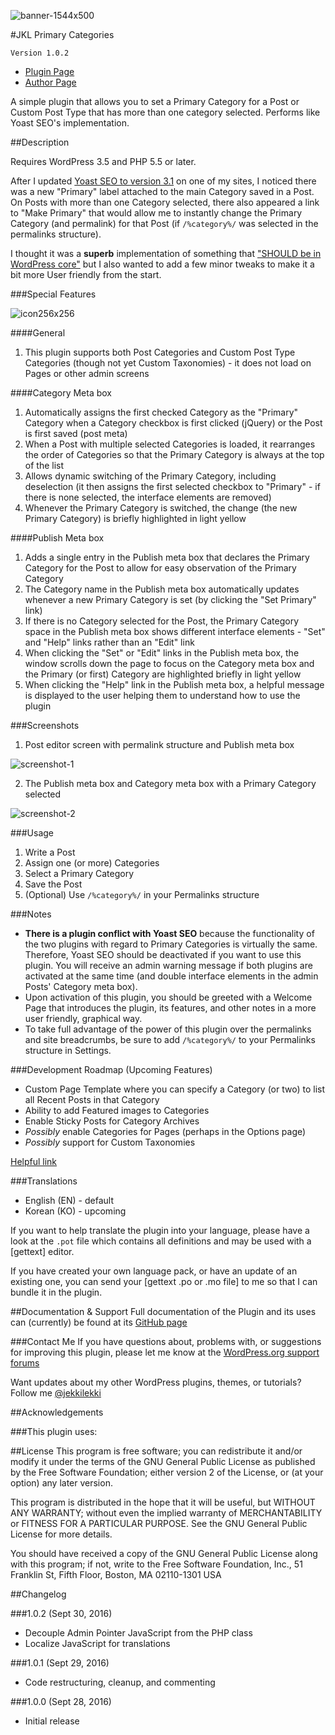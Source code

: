 ![banner-1544x500](https://cloud.githubusercontent.com/assets/6644259/18836652/ee31ee80-843b-11e6-8d29-a5a5871ec79e.jpg)

#JKL Primary Categories

`Version 1.0.2`

* [Plugin Page](https://github.com/jekkilekki/plugin-jkl-primary-categories)
* [Author Page](http://www.aaronsnowberger.com/)

A simple plugin that allows you to set a Primary Category for a Post or Custom Post 
Type that has more than one category selected. Performs like Yoast SEO's implementation.

##Description

Requires WordPress 3.5 and PHP 5.5 or later.

After I updated [Yoast SEO to version 3.1](https://yoast.com/yoast-seo-3-1/) on one of my sites, I noticed there was a 
new "Primary" label attached to the main Category saved in a Post. On Posts with 
more than one Category selected, there also appeared a link to "Make Primary" that 
would allow me to instantly change the Primary Category (and permalink) for that Post
(if `/%category%/` was selected in the permalinks structure). 

I thought it was a __superb__ implementation of something that 
["SHOULD be in WordPress core"](https://yoast.com/yoast-seo-3-1/) but I also 
wanted to add a few minor tweaks to make it a bit more User friendly from the start.

###Special Features 

![icon256x256](https://cloud.githubusercontent.com/assets/6644259/18836661/f61ff164-843b-11e6-93ba-650179270675.png)

####General

1. This plugin supports both Post Categories and Custom Post Type Categories (though 
not yet Custom Taxonomies) - it does not load on Pages or other admin screens

####Category Meta box

1. Automatically assigns the first checked Category as the "Primary" Category 
when a Category checkbox is first clicked (jQuery) or the Post is first saved (post meta)
2. When a Post with multiple selected Categories is loaded, it rearranges the order
of Categories so that the Primary Category is always at the top of the list
3. Allows dynamic switching of the Primary Category, including deselection (it then assigns 
the first selected checkbox to "Primary" - if there is none selected, the interface
elements are removed)
4. Whenever the Primary Category is switched, the change (the new Primary Category) 
is briefly highlighted in light yellow

####Publish Meta box

1. Adds a single entry in the Publish meta box that declares the Primary Category 
for the Post to allow for easy observation of the Primary Category
2. The Category name in the Publish meta box automatically updates whenever a new 
Primary Category is set (by clicking the "Set Primary" link)
3. If there is no Category selected for the Post, the Primary Category space in the 
Publish meta box shows different interface elements - "Set" and "Help" links rather
than an "Edit" link
4. When clicking the "Set" or "Edit" links in the Publish meta box, the window 
scrolls down the page to focus on the Category meta box and the Primary (or first) 
Category are highlighted briefly in light yellow
5. When clicking the "Help" link in the Publish meta box, a helpful message is 
displayed to the user helping them to understand how to use the plugin

###Screenshots

1. Post editor screen with permalink structure and Publish meta box

![screenshot-1](https://cloud.githubusercontent.com/assets/6644259/18836673/fc17f5a8-843b-11e6-89ea-2822f9e9b33a.png)

2. The Publish meta box and Category meta box with a Primary Category selected

![screenshot-2](https://cloud.githubusercontent.com/assets/6644259/18836684/033f859e-843c-11e6-8346-a9d1f5357ec6.png)

###Usage 
1. Write a Post
2. Assign one (or more) Categories
3. Select a Primary Category
4. Save the Post
5. (Optional) Use `/%category%/` in your Permalinks structure

###Notes
* __There is a plugin conflict with Yoast SEO__ because the functionality of the two 
plugins with regard to Primary Categories is virtually the same. Therefore, Yoast SEO 
should be deactivated if you want to use this plugin. You will receive an admin 
warning message if both plugins are activated at the same time (and double interface 
elements in the admin Posts' Category meta box).
* Upon activation of this plugin, you should be greeted with a Welcome Page that 
introduces the plugin, its features, and other notes in a more user friendly, graphical way.
* To take full advantage of the power of this plugin over the permalinks and site 
breadcrumbs, be sure to add `/%category%/` to your Permalinks structure in Settings.

###Development Roadmap (Upcoming Features) 
* Custom Page Template where you can specify a Category (or two) to list all Recent Posts in that Category
* Ability to add Featured images to Categories
* Enable Sticky Posts for Category Archives
* _Possibly_ enable Categories for Pages (perhaps in the Options page)
* _Possibly_ support for Custom Taxonomies

[Helpful link](http://www.wpbeginner.com/wp-tutorials/10-most-wanted-category-hacks-and-plugins-for-wordpress/)

###Translations 
* English (EN) - default
* Korean (KO) - upcoming

If you want to help translate the plugin into your language, please have a look 
at the `.pot` file which contains all definitions and may be used with a [gettext] 
editor.

If you have created your own language pack, or have an update of an existing one, 
you can send your [gettext .po or .mo file] to me so that I can bundle it in the
plugin.

##Documentation & Support
Full documentation of the Plugin and its uses can (currently) be found at its 
[GitHub page](https://github.com/jekkilekki/plugin-jkl-primary-categories) 

###Contact Me
If you have questions about, problems with, or suggestions for improving this 
plugin, please let me know at the [WordPress.org support forums](http://wordpress.org/support/plugin/jkl-timezones)

Want updates about my other WordPress plugins, themes, or tutorials? Follow me 
[@jekkilekki](http://twitter.com/jekkilekki)

##Acknowledgements 

###This plugin uses:


##License
This program is free software; you can redistribute it and/or modify it under the terms 
of the GNU General Public License as published by the Free Software Foundation; either 
version 2 of the License, or (at your option) any later version.

This program is distributed in the hope that it will be useful, but WITHOUT ANY 
WARRANTY; without even the implied warranty of MERCHANTABILITY or FITNESS FOR A 
PARTICULAR PURPOSE. See the GNU General Public License for more details.

You should have received a copy of the GNU General Public License along with this 
program; if not, write to the Free Software Foundation, Inc., 51 Franklin St, Fifth 
Floor, Boston, MA 02110-1301 USA

##Changelog

###1.0.2 (Sept 30, 2016)
* Decouple Admin Pointer JavaScript from the PHP class
* Localize JavaScript for translations

###1.0.1 (Sept 29, 2016)
* Code restructuring, cleanup, and commenting

###1.0.0 (Sept 28, 2016)
* Initial release
